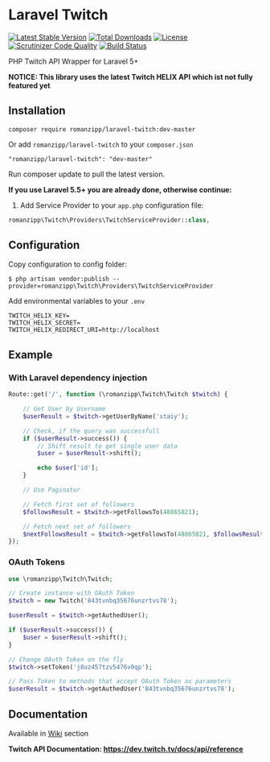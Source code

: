 # Laravel Twitch

[![Latest Stable Version](https://poser.pugx.org/romanzipp/laravel-twitch/version)](https://packagist.org/packages/romanzipp/laravel-twitch)
[![Total Downloads](https://poser.pugx.org/romanzipp/laravel-twitch/downloads)](https://packagist.org/packages/romanzipp/laravel-twitch)
[![License](https://poser.pugx.org/romanzipp/laravel-twitch/license)](https://packagist.org/packages/romanzipp/laravel-twitch)
[![Scrutinizer Code Quality](https://scrutinizer-ci.com/g/romanzipp/Laravel-Twitch/badges/quality-score.png?b=master)](https://scrutinizer-ci.com/g/romanzipp/Laravel-Twitch/?branch=master)
[![Build Status](https://scrutinizer-ci.com/g/romanzipp/Laravel-Twitch/badges/build.png?b=master)](https://scrutinizer-ci.com/g/romanzipp/Laravel-Twitch/build-status/master)

PHP Twitch API Wrapper for Laravel 5+

**NOTICE: This library uses the latest Twitch HELIX API which ist not fully featured yet**

## Installation

```
composer require romanzipp/laravel-twitch:dev-master
```

Or add `romanzipp/laravel-twitch` to your `composer.json`

```
"romanzipp/laravel-twitch": "dev-master"
```

Run composer update to pull the latest version.

**If you use Laravel 5.5+ you are already done, otherwise continue:**

1. Add Service Provider to your `app.php` configuration file:

```php
romanzipp\Twitch\Providers\TwitchServiceProvider::class,
```

## Configuration

Copy configuration to config folder:

```
$ php artisan vendor:publish --provider=romanzipp\Twitch\Providers\TwitchServiceProvider
```

Add environmental variables to your `.env`

```
TWITCH_HELIX_KEY=
TWITCH_HELIX_SECRET=
TWITCH_HELIX_REDIRECT_URI=http://localhost
```

## Example

### With Laravel dependency injection

```php
Route::get('/', function (\romanzipp\Twitch\Twitch $twitch) {

    // Get User by Username
    $userResult = $twitch->getUserByName('staiy');

    // Check, if the query was successfull
    if ($userResult->success()) {
        // Shift result to get single user data
        $user = $userResult->shift();

        echo $user['id'];
    }

    // Use Paginator

    // Fetch first set of followers
    $followsResult = $twitch->getFollowsTo(48865821);

    // Fetch next set of followers
    $nextFollowsResult = $twitch->getFollowsTo(48865821, $followsResult->next());
});
```

### OAuth Tokens

```php
use \romanzipp\Twitch\Twitch;

// Create instance with OAuth Token
$twitch = new Twitch('843tvnbq35676unzrtvs78');

$userResult = $twitch->getAuthedUser();

if ($userResult->success()) {
    $user = $userResult->shift();
}

// Change OAuth Token on the fly
$twitch->setToken('j8uz457tzv5476v0qp');

// Pass Token to methods that accept OAuth Token as parameters
$userResult = $twitch->getAuthedUser('843tvnbq35676unzrtvs78');

```

## Documentation

Available in [Wiki](https://github.com/romanzipp/Laravel-Twitch/wiki/Full-reference) section

**Twitch API Documentation: https://dev.twitch.tv/docs/api/reference**
